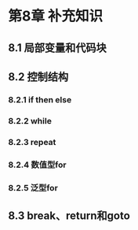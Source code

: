 # 第8章 补充知识

## 8.1 局部变量和代码块

## 8.2 控制结构

### 8.2.1 if then else

### 8.2.2 while

### 8.2.3 repeat

### 8.2.4 数值型for

### 8.2.5 泛型for

## 8.3 break、return和goto